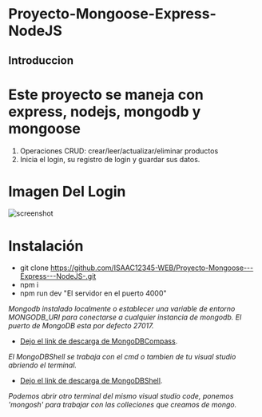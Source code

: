 # Proyecto-Mongoose-Express-NodeJS
## Introduccion 
# Este proyecto se maneja con express, nodejs, mongodb y mongoose
1. Operaciones CRUD: crear/leer/actualizar/eliminar productos
2. Inicia el login, su registro de login y guardar sus datos.
# Imagen Del Login 

![screenshot](https://user-images.githubusercontent.com/89948658/231792087-a46045ec-e4a7-46fe-aab7-93821db7725d.png)

# Instalación
- git clone https://github.com/ISAAC12345-WEB/Proyecto-Mongoose---Express---NodeJS-.git
- npm i
- npm run dev "El servidor en el puerto 4000"

*Mongodb instalado localmente o establecer una variable de entorno MONGODB_URI para conectarse a cualquier instancia de mongodb. El puerto de MongoDB esta por defecto 27017.*
- [Dejo el link de descarga de MongoDBCompass](https://www.mongodb.com/try/download/compass).

*El MongoDBShell se trabaja con el cmd o tambien de tu visual studio abriendo el terminal.*
- [Dejo el link de descarga de MongoDBShell](https://www.mongodb.com/try/download/shell).

*Podemos abrir otro terminal del mismo visual studio code, ponemos 'mongosh' para trabajar con las colleciones que creamos de mongo.*

